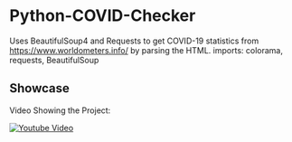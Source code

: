 # Python-COVID-Checker
Uses BeautifulSoup4 and Requests to get COVID-19 statistics from https://www.worldometers.info/ by parsing the HTML. imports: colorama, requests, BeautifulSoup
## Showcase
Video Showing the Project:


[![Youtube Video](https://img.youtube.com/vi/Gm0jU122lkY/0.jpg)](https://www.youtube.com/watch?v=Gm0jU122lkY)
